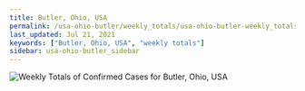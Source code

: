 ```yaml
---
title: Butler, Ohio, USA
permalink: /usa-ohio-butler/weekly_totals/usa-ohio-butler-weekly_totals.html
last_updated: Jul 21, 2021
keywords: ["Butler, Ohio, USA", "weekly totals"]
sidebar: usa-ohio-butler_sidebar
---
```


![Weekly Totals of Confirmed Cases for Butler, Ohio, USA](/covid_tracker/images/graphs/usa-ohio-butler-weekly_totals_graph.png)
